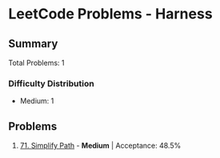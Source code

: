 # LeetCode Problems - Harness

## Summary
Total Problems: 1

### Difficulty Distribution

- Medium: 1

## Problems

1. [71. Simplify Path](https://leetcode.com/problems/simplify-path/) - **Medium** | Acceptance: 48.5%